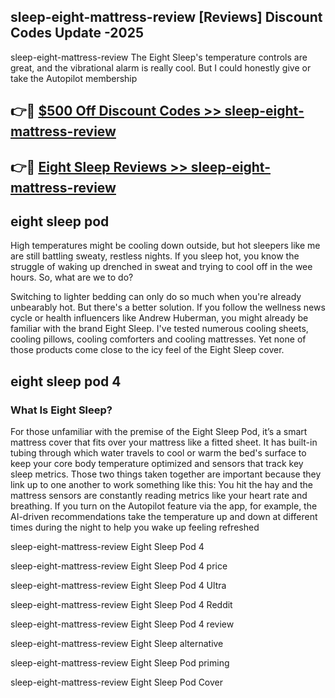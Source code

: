## sleep-eight-mattress-review [Reviews​] Discount Codes Update -2025

sleep-eight-mattress-review The Eight Sleep's temperature controls are great, and the vibrational alarm is really cool. But I could honestly give or take the Autopilot membership

## 👉🔴 [$500 Off Discount Codes >> sleep-eight-mattress-review](http://download.freeplayer.one?title=sleep-eight-mattress-review&ref=18-ES)

## 👉🔴 [Eight Sleep Reviews >> sleep-eight-mattress-review](http://download.freeplayer.one?title=sleep-eight-mattress-review&ref=18-ES)

## eight sleep pod

High temperatures might be cooling down outside, but hot sleepers like me are still battling sweaty, restless nights. If you sleep hot, you know the struggle of waking up drenched in sweat and trying to cool off in the wee hours. So, what are we to do?

Switching to lighter bedding can only do so much when you're already unbearably hot. But there's a better solution. If you follow the wellness news cycle or health influencers like Andrew Huberman, you might already be familiar with the brand Eight Sleep. I've tested numerous cooling sheets, cooling pillows, cooling comforters and cooling mattresses. Yet none of those products come close to the icy feel of the Eight Sleep cover.

## eight sleep pod 4

### What Is Eight Sleep?

For those unfamiliar with the premise of the Eight Sleep Pod, it’s a smart mattress cover that fits over your mattress like a fitted sheet. It has built-in tubing through which water travels to cool or warm the bed's surface to keep your core body temperature optimized and sensors that track key sleep metrics. Those two things taken together are important because they link up to one another to work something like this: You hit the hay and the mattress sensors are constantly reading metrics like your heart rate and breathing. If you turn on the Autopilot feature via the app, for example, the AI-driven recommendations take the temperature up and down at different times during the night to help you wake up feeling refreshed

sleep-eight-mattress-review Eight Sleep Pod 4

sleep-eight-mattress-review Eight Sleep Pod 4 price

sleep-eight-mattress-review Eight Sleep Pod 4 Ultra

sleep-eight-mattress-review Eight Sleep Pod 4 Reddit

sleep-eight-mattress-review Eight Sleep Pod 4 review

sleep-eight-mattress-review Eight Sleep alternative

sleep-eight-mattress-review Eight Sleep Pod priming

sleep-eight-mattress-review Eight Sleep Pod Cover
